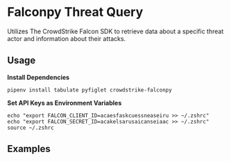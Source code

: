 # Falconpy Threat Query

Utilizes The CrowdStrike Falcon SDK to retrieve data about a specific threat actor and information about their attacks.


## Usage

**Install Dependencies**
```
pipenv install tabulate pyfiglet crowdstrike-falconpy
```

**Set API Keys as Environment Variables**
```
echo "export FALCON_CLIENT_ID=acaesfaskcuessneaseiru >> ~/.zshrc"
echo "export FALCON_SECRET_ID=acakelsarusaicanseiaac >> ~/.zshrc"
source ~/.zshrc
```

## Examples

